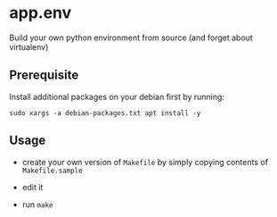 # app.env
Build your own python environment from source (and forget about virtualenv)

## Prerequisite

Install additional packages on your debian first by running:

```
sudo xargs -a debian-packages.txt apt install -y
```

## Usage

* create your own version of `Makefile` by simply copying contents of `Makefile.sample`

* edit it

* run `make`



